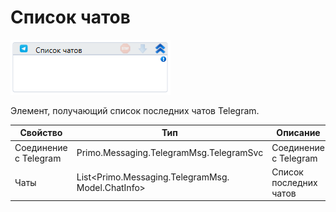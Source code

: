 # Список чатов

![](<../../../../.gitbook/assets/image (60).png>)

Элемент, получающий список последних чатов Telegram.

| Свойство              | Тип                                                | Описание               |
| --------------------- | -------------------------------------------------- | ---------------------- |
| Соединение с Telegram | Primo.Messaging.TelegramMsg.TelegramSvc            | Соединение с Telegram  |
| Чаты                  | List\<Primo.Messaging.TelegramMsg. Model.ChatInfo> | Список последних чатов |
